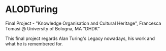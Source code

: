 # ALODTuring

Final Project - "Knowledge Organisation and Cultural Heritage", Francesca Tomasi @ University of Bologna, MA "DHDK"

This final project regards Alan Turing's Legacy nowadays, his work and what he is remembered for. 
